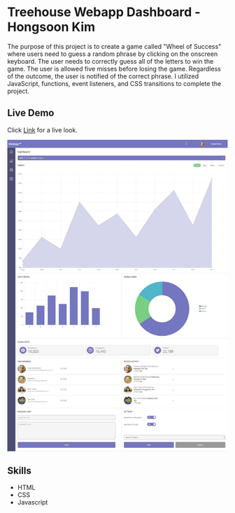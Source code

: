 # Treehouse Webapp Dashboard - Hongsoon Kim
<p>The purpose of this project is to create a game called "Wheel of Success" where users need to guess a random phrase by clicking on the onscreen keyboard. The user needs to correctly guess all of the letters to win the game. The user is allowed five misses before losing the game. Regardless of the outcome, the user is notified of the correct phrase.  I utilized JavaScript, functions, event listeners, and CSS transitions to complete the project.</p>

## Live Demo
Click [Link](https://hkim2979.github.io/project_7/) for a live look.

<p align="center">
  <img src="https://github.com/hkim2979/treehouse_project_7_hongsoonkim/blob/main/image_1.jpg">
</p>
 
 ## Skills
- HTML
- CSS
- Javascript

